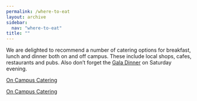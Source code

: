 ```yaml
---
permalink: /where-to-eat
layout: archive
sidebar:
  nav: "where-to-eat"
title: ""
---
```


We are delighted to recommend a number of catering options for breakfast, lunch and dinner both on and off campus. These include local shops, cafes, restaurants and pubs. Also don’t forget the [Gala Dinner](/gala-dinner) on Saturday evening.


[On Campus Catering](/where-to-eat/on-campus)

[On Campus Catering](/where-to-eat/off-campus)
